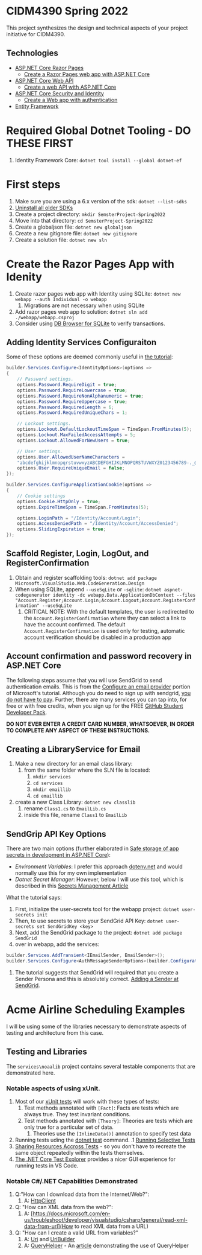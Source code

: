 # CIDM4390 Spring 2022

This project synthesizes the design and technical aspects of your project initiative for CIDM4390.

## Technologies

-   [ASP.NET Core Razor Pages](https://docs.microsoft.com/en-us/aspnet/core/razor-pages/?view=aspnetcore-6.0&tabs=visual-studio-code)
    -   [Create a Razor Pages web app with ASP.NET Core](https://docs.microsoft.com/en-us/aspnet/core/tutorials/razor-pages/razor-pages-start?view=aspnetcore-6.0&tabs=visual-studio-code)
-   [ASP.NET Core Web API](https://docs.microsoft.com/en-us/aspnet/core/web-api/?view=aspnetcore-6.0)
    -   [Create a web API with ASP.NET Core](https://docs.microsoft.com/en-us/aspnet/core/tutorials/first-web-api?view=aspnetcore-6.0&tabs=visual-studio)
-   [ASP.NET Core Security and Identity](https://docs.microsoft.com/en-us/aspnet/core/security/?view=aspnetcore-6.0)
    -   [Create a Web app with authentication](https://docs.microsoft.com/en-us/aspnet/core/security/authentication/identity?view=aspnetcore-6.0&tabs=netcore-cli#create-a-web-app-with-authentication)
-   [Entity Framework](https://docs.microsoft.com/en-us/ef/core/)

# Required Global Dotnet Tooling - DO THESE FIRST
1. Identity Framework Core: `dotnet tool install --global dotnet-ef`

# First steps
1. Make sure you are using a 6.x version of the sdk: `dotnet --list-sdks`
1. [Uninstall all older SDKs](https://docs.microsoft.com/en-us/dotnet/core/install/remove-runtime-sdk-versions?pivots=os-windows)
1. Create a project directory: `mkdir SemsterProject-Spring2022`
1. Move into that directory: `cd SemsterProject-Spring2022`
1. Create a globaljson file: `dotnet new globaljson`
1. Create a new gitignore file: `dotnet new gitignore`
1. Create a solution file: `dotnet new sln`

# Create the Razor Pages App with Idenity

1. Create razor pages web app with Identity using SQLite: `dotnet new webapp --auth Individual -o webapp`
    1. Migrations are not necessary when using SQLite
1. Add razor pages web app to solution: `dotnet sln add ./webapp/webapp.csproj`
1. Consider using [DB Browser for SQLite](https://sqlitebrowser.org/) to verify transactions.

## Adding Identity Services Configuraiton

Some of these options are deemed commonly useful in [the tutorial](https://docs.microsoft.com/en-us/aspnet/core/security/authentication/identity?view=aspnetcore-6.0&tabs=netcore-cli#configure-identity-services):

```C#
builder.Services.Configure<IdentityOptions>(options =>
{
    // Password settings.
    options.Password.RequireDigit = true;
    options.Password.RequireLowercase = true;
    options.Password.RequireNonAlphanumeric = true;
    options.Password.RequireUppercase = true;
    options.Password.RequiredLength = 6;
    options.Password.RequiredUniqueChars = 1;

    // Lockout settings.
    options.Lockout.DefaultLockoutTimeSpan = TimeSpan.FromMinutes(5);
    options.Lockout.MaxFailedAccessAttempts = 5;
    options.Lockout.AllowedForNewUsers = true;

    // User settings.
    options.User.AllowedUserNameCharacters =
    "abcdefghijklmnopqrstuvwxyzABCDEFGHIJKLMNOPQRSTUVWXYZ0123456789-._@+";
    options.User.RequireUniqueEmail = false;
});

builder.Services.ConfigureApplicationCookie(options =>
{
    // Cookie settings
    options.Cookie.HttpOnly = true;
    options.ExpireTimeSpan = TimeSpan.FromMinutes(5);

    options.LoginPath = "/Identity/Account/Login";
    options.AccessDeniedPath = "/Identity/Account/AccessDenied";
    options.SlidingExpiration = true;
});
```
## Scaffold Register, Login, LogOut, and RegisterConfirmation

1. Obtain and register scaffolding tools: `dotnet add package Microsoft.VisualStudio.Web.CodeGeneration.Design`
1. When using SQLite, append `--useSqLite` or `-sqlite`: `dotnet aspnet-codegenerator identity -dc webapp.Data.ApplicationDbContext --files "Account.Register;Account.Login;Account.Logout;Account.RegisterConfirmation" --useSqLite`
    1. CRITICAL NOTE: With the default templates, the user is redirected to the `Account.RegisterConfirmation` where they can select a link to have the account confirmed. The default `Account.RegisterConfirmation` is used only for testing, automatic account verification should be disabled in a production app

## Account confirmation and password recovery in ASP.NET Core

The following steps assume that you will use SendGrid to send authentication emails. This is from the [Configure an email provider](https://docs.microsoft.com/en-us/aspnet/core/security/authentication/accconfirm?view=aspnetcore-6.0&tabs=netcore-cli#configure-an-email-provider) portion of Microsoft's tutorial.  Although you do need to sign up with sendgrid, [you do not have to pay](https://sendgrid.com/free/).  Further, there are many services you can tap into, for free or with free credits, when you sign up for the FREE [GitHub Student Developer Pack](https://education.github.com/pack).

**DO NOT EVER ENTER A CREDIT CARD NUMBER, WHATSOEVER, IN ORDER TO COMPLETE ANY ASPECT OF THESE INSTRUCTIONS.**

## Creating a LibraryService for Email

1. Make a new directory for an email class library:
    1. from the same folder where the SLN file is located: 
        1. `mkdir services`
        1. `cd services`
        1. `mkdir emaillib`
        1. `cd emaillib`
1. create a new Class Library: `dotnet new classlib`
    1. rename `Class1.cs` to `EmailLib.cs`
    1. inside this file, rename `Class1` to `EmailLib`

## SendGrip API Key Options

There are two main options (further elaborated in [Safe storage of app secrets in development in ASP.NET Core](https://docs.microsoft.com/en-us/aspnet/core/security/app-secrets?view=aspnetcore-6.0&tabs=windows)):

* *Environment Variables*: I prefer this approach [dotenv.net](https://github.com/bolorundurowb/dotenv.net) and would normally use this for my own implementation
* *Dotnet Secret Manager*: However, below I will use this tool, which is described in this [Secrets Management Article](https://docs.microsoft.com/en-us/aspnet/core/security/app-secrets?view=aspnetcore-6.0&tabs=windows#secret-manager)

What the tutorial says:

1. First, initialize the user-secrets tool for the webapp project: `dotnet user-secrets init`
1. Then, to use secrets to store your SendGrid API Key: `dotnet user-secrets set SendGridKey <key>`
1. Next, add the SendGrid package to the project: `dotnet add package SendGrid`
1. over in webapp, add the services:

```C#
builder.Services.AddTransient<IEmailSender, EmailSender>();
builder.Services.Configure<AuthMessageSenderOptions>(builder.Configuration);
```
1. The tutorial suggests that SendGrid will required that you create a Sender Persona and this is absolutely correct. [Adding a Sender at SendGrid](https://docs.sendgrid.com/ui/sending-email/senders).

# Acme Airline Scheduling Examples

I will be using some of the libraries necessary to demonstrate aspects of testing and architecture from this case.

## Testing and Libraries

The `services\noaalib` project contains several testable components that are demonstrated here.

### Notable aspects of using xUnit.

1. Most of our [xUnit tests](https://xunit.net/docs/getting-started/netcore/cmdline) will work with these types of tests:
    1. Test methods annotated with `[Fact]`: Facts are tests which are always true. They test invariant conditions.
    1. Test methods annotated with `[Theory]`: Theories are tests which are only true for a particular set of data.
        1. Theories use the `[InlineData()]` annotation to specify test data
1. Running tests uding the [dotnet test](https://docs.microsoft.com/en-us/dotnet/core/tools/dotnet-test) command.
    .1 [Running Selective Tests](https://docs.microsoft.com/en-us/dotnet/core/testing/selective-unit-tests?pivots=mstest)
1. [Sharing Resources Accross Tests](https://xunit.net/docs/shared-context) - so you don't have to recreate the same object repeatedly within the tests themselves.
1. [The .NET Core Test Explorer](https://marketplace.visualstudio.com/items?itemName=formulahendry.dotnet-test-explorer) provides a nicer GUI experience for running tests in VS Code.

### Notable C#/.NET Capabilities Demonstrated
1. Q:"How can I download data from the Internet/Web?": 
    1. A: [HttpClient](https://docs.microsoft.com/en-us/dotnet/api/system.net.http.httpclient?view=net-6.0)
1. Q: "How can XML data from the web?":
    1. A: [https://docs.microsoft.com/en-us/troubleshoot/developer/visualstudio/csharp/general/read-xml-data-from-url](How to read XML data from a URL)
1. Q: "How can I create a valid URL from variables?"
    1. A: [Uri](https://docs.microsoft.com/en-us/dotnet/api/system.uri?view=net-6.0) and [UriBuilder](https://docs.microsoft.com/en-us/dotnet/api/system.uribuilder.query?view=net-6.0#system-uribuilder-query)
    1. A: [QueryHelper](https://docs.microsoft.com/en-us/dotnet/api/microsoft.aspnetcore.webutilities.queryhelpers?view=aspnetcore-5.0) - An [article](https://rehansaeed.com/asp-net-core-hidden-gem-queryhelpers/) demonstrating the use of QueryHelper
